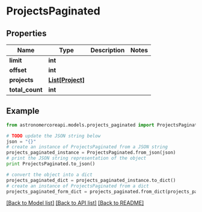 # ProjectsPaginated


## Properties
Name | Type | Description | Notes
------------ | ------------- | ------------- | -------------
**limit** | **int** |  | 
**offset** | **int** |  | 
**projects** | [**List[Project]**](Project.md) |  | 
**total_count** | **int** |  | 

## Example

```python
from astronomercoreapi.models.projects_paginated import ProjectsPaginated

# TODO update the JSON string below
json = "{}"
# create an instance of ProjectsPaginated from a JSON string
projects_paginated_instance = ProjectsPaginated.from_json(json)
# print the JSON string representation of the object
print ProjectsPaginated.to_json()

# convert the object into a dict
projects_paginated_dict = projects_paginated_instance.to_dict()
# create an instance of ProjectsPaginated from a dict
projects_paginated_form_dict = projects_paginated.from_dict(projects_paginated_dict)
```
[[Back to Model list]](../README.md#documentation-for-models) [[Back to API list]](../README.md#documentation-for-api-endpoints) [[Back to README]](../README.md)


